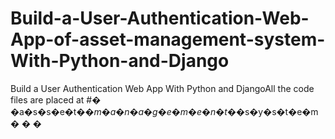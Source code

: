 # Build-a-User-Authentication-Web-App-of-asset-management-system-With-Python-and-Django
Build a User Authentication Web App With Python and DjangoAll the code files are placed at
#� �a�s�s�e�t�_�m�a�n�a�g�e�m�e�n�t�_�s�y�s�t�e�m�
�
�
